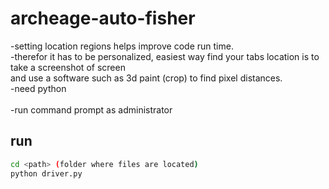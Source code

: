 # archeage-auto-fisher

-setting location regions helps improve code run time. <br />
-therefor it has to be personalized, easiest way find your tabs location is to take a screenshot of screen <br />
 and use a software such as 3d paint (crop) to find pixel distances. <br />
-need python <br />
 <br />
 -run command prompt as administrator <br />
 
 ## run
 ```bash
 cd <path> (folder where files are located)
 python driver.py
 ```
 
 
